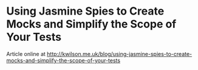 # Using Jasmine Spies to Create Mocks and Simplify the Scope of Your Tests

Article online at <http://kwilson.me.uk/blog/using-jasmine-spies-to-create-mocks-and-simplify-the-scope-of-your-tests>